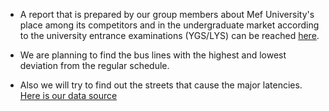 
+ A report that is prepared by our group members about Mef University's place among its competitors and in the undergraduate market according to the university entrance examinations (YGS/LYS) can be reached [here](hw3.html).

+ We are planning to find the bus lines with the highest and lowest deviation from the regular schedule.
+ Also we will try to find out the streets that cause the major latencies. [Here is our data source](https://www.kaggle.com/stoney71/new-york-city-transport-statistics)
